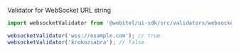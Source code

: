 Validator for WebSocket URL string

```javascript
import websocketValidator from '@webitel/ui-sdk/src/validators/websocketValidator/websocketValidator';

websocketValidator('wss://example.com'); // true
websocketValidator('krokoziabra'); // false
```
